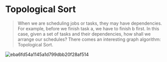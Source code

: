 # Topological Sort
> When we are scheduling jobs or tasks, they may have dependencies. For example, before we finish task a, we have to finish b first. In this case, given a set of tasks and their dependencies, how shall we arrange our schedules? There comes an interesting graph algorithm: Topological Sort.


![eba6fd54a1145a1d799dbb20f28af514](https://user-images.githubusercontent.com/58461444/182022244-4f8a732b-7f8b-4824-80a9-4f3760febceb.png)
